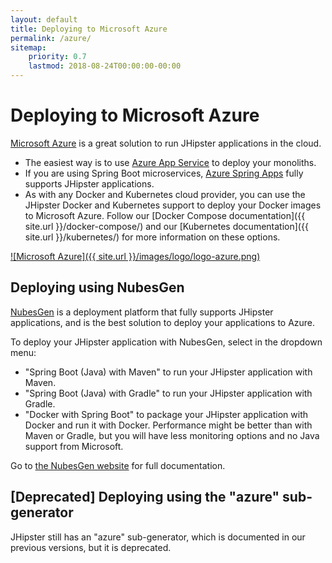 ```yaml
---
layout: default
title: Deploying to Microsoft Azure
permalink: /azure/
sitemap:
    priority: 0.7
    lastmod: 2018-08-24T00:00:00-00:00
---
```


# <i class="fa fa-cloud-upload"></i> Deploying to Microsoft Azure

[Microsoft Azure](https://azure.microsoft.com/overview/?WT.mc_id=online-jhipster-judubois) is a great solution to run JHipster applications in the cloud.

- The easiest way is to use [Azure App Service](https://azure.microsoft.com/services/app-service/?WT.mc_id=online-jhipster-judubois) to deploy your monoliths.
- If you are using Spring Boot microservices, 
 [Azure Spring Apps](https://azure.microsoft.com/services/spring-apps/?WT.mc_id=online-jhipster-judubois) fully supports JHipster applications.
- As with any Docker and Kubernetes cloud provider, you can use the JHipster Docker and Kubernetes support to deploy your Docker images to Microsoft Azure. Follow our [Docker Compose documentation]({{ site.url }}/docker-compose/) and our [Kubernetes documentation]({{ site.url }}/kubernetes/) for more information on these options.

[![Microsoft Azure]({{ site.url }}/images/logo/logo-azure.png)](https://azure.microsoft.com/overview/?WT.mc_id=online-jhipster-judubois)

<h2>Deploying using NubesGen</h2>

[NubesGen](https://www.nubesgen.com) is a deployment platform that fully supports JHipster applications, and is the best solution to deploy your applications to Azure.

To deploy your JHipster application with NubesGen, select in the dropdown menu:

- "Spring Boot (Java) with Maven" to run your JHipster application with Maven.
- "Spring Boot (Java) with Gradle" to run your JHipster application with Gradle.
- "Docker with Spring Boot" to package your JHipster application with Docker and run it with Docker. Performance might be better than with Maven or Gradle, but you will have less monitoring options and no Java support from Microsoft.

Go to [the NubesGen website](https://www.nubesgen.com) for full documentation.

<h2>[Deprecated] Deploying using the "azure" sub-generator</h2>

JHipster still has an "azure" sub-generator, which is documented in our previous versions, but it is deprecated.
